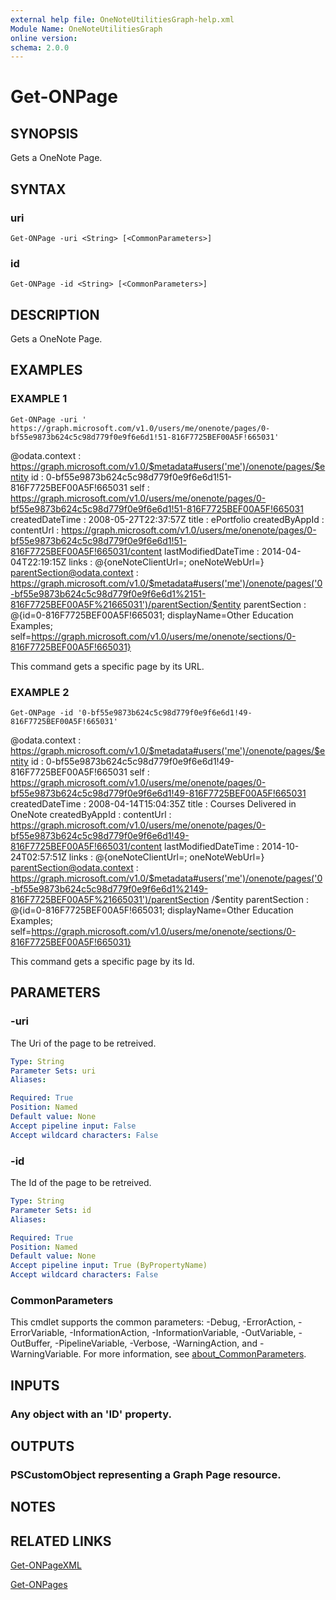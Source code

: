 ```yaml
---
external help file: OneNoteUtilitiesGraph-help.xml
Module Name: OneNoteUtilitiesGraph
online version:
schema: 2.0.0
---
```


# Get-ONPage

## SYNOPSIS
Gets a OneNote Page.

## SYNTAX

### uri
```
Get-ONPage -uri <String> [<CommonParameters>]
```

### id
```
Get-ONPage -id <String> [<CommonParameters>]
```

## DESCRIPTION
Gets a OneNote Page.

## EXAMPLES

### EXAMPLE 1
```
Get-ONPage -uri ' https://graph.microsoft.com/v1.0/users/me/onenote/pages/0-bf55e9873b624c5c98d779f0e9f6e6d1!51-816F7725BEF00A5F!665031'
```

@odata.context              : https://graph.microsoft.com/v1.0/$metadata#users('me')/onenote/pages/$entity id                          : 0-bf55e9873b624c5c98d779f0e9f6e6d1!51-816F7725BEF00A5F!665031 self                        : https://graph.microsoft.com/v1.0/users/me/onenote/pages/0-bf55e9873b624c5c98d779f0e9f6e6d1!51-816F7725BEF00A5F!665031 createdDateTime             : 2008-05-27T22:37:57Z title                       : ePortfolio createdByAppId              : contentUrl                  : https://graph.microsoft.com/v1.0/users/me/onenote/pages/0-bf55e9873b624c5c98d779f0e9f6e6d1!51-816F7725BEF00A5F!665031/content lastModifiedDateTime        : 2014-04-04T22:19:15Z links                       : @{oneNoteClientUrl=; oneNoteWebUrl=} parentSection@odata.context : https://graph.microsoft.com/v1.0/$metadata#users('me')/onenote/pages('0-bf55e9873b624c5c98d779f0e9f6e6d1%2151-816F7725BEF00A5F%21665031')/parentSection/$entity parentSection               : @{id=0-816F7725BEF00A5F!665031; displayName=Other Education Examples; self=https://graph.microsoft.com/v1.0/users/me/onenote/sections/0-816F7725BEF00A5F!665031}

This command gets a specific page by its URL.

### EXAMPLE 2
```
Get-ONPage -id '0-bf55e9873b624c5c98d779f0e9f6e6d1!49-816F7725BEF00A5F!665031'
```

@odata.context              : https://graph.microsoft.com/v1.0/$metadata#users('me')/onenote/pages/$entity id                          : 0-bf55e9873b624c5c98d779f0e9f6e6d1!49-816F7725BEF00A5F!665031 self                        : https://graph.microsoft.com/v1.0/users/me/onenote/pages/0-bf55e9873b624c5c98d779f0e9f6e6d1!49-816F7725BEF00A5F!665031 createdDateTime             : 2008-04-14T15:04:35Z title                       : Courses Delivered in OneNote createdByAppId              : contentUrl                  : https://graph.microsoft.com/v1.0/users/me/onenote/pages/0-bf55e9873b624c5c98d779f0e9f6e6d1!49-816F7725BEF00A5F!665031/content lastModifiedDateTime        : 2014-10-24T02:57:51Z links                       : @{oneNoteClientUrl=; oneNoteWebUrl=} parentSection@odata.context : https://graph.microsoft.com/v1.0/$metadata#users('me')/onenote/pages('0-bf55e9873b624c5c98d779f0e9f6e6d1%2149-816F7725BEF00A5F%21665031')/parentSection                               /$entity parentSection               : @{id=0-816F7725BEF00A5F!665031; displayName=Other Education Examples;                               self=https://graph.microsoft.com/v1.0/users/me/onenote/sections/0-816F7725BEF00A5F!665031}

This command gets a specific page by its Id.

## PARAMETERS

### -uri
The Uri of the page to be retreived.

```yaml
Type: String
Parameter Sets: uri
Aliases:

Required: True
Position: Named
Default value: None
Accept pipeline input: False
Accept wildcard characters: False
```

### -id
The Id of the page to be retreived.

```yaml
Type: String
Parameter Sets: id
Aliases:

Required: True
Position: Named
Default value: None
Accept pipeline input: True (ByPropertyName)
Accept wildcard characters: False
```

### CommonParameters
This cmdlet supports the common parameters: -Debug, -ErrorAction, -ErrorVariable, -InformationAction, -InformationVariable, -OutVariable, -OutBuffer, -PipelineVariable, -Verbose, -WarningAction, and -WarningVariable. For more information, see [about_CommonParameters](http://go.microsoft.com/fwlink/?LinkID=113216).

## INPUTS

### Any object with an 'ID' property.
## OUTPUTS

### PSCustomObject representing a Graph Page resource.
## NOTES

## RELATED LINKS

[Get-ONPageXML]()

[Get-ONPages]()

